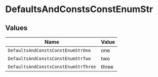 # DefaultsAndConstsConstEnumStr


## Values

| Name                                 | Value                                |
| ------------------------------------ | ------------------------------------ |
| `DefaultsAndConstsConstEnumStrOne`   | one                                  |
| `DefaultsAndConstsConstEnumStrTwo`   | two                                  |
| `DefaultsAndConstsConstEnumStrThree` | three                                |